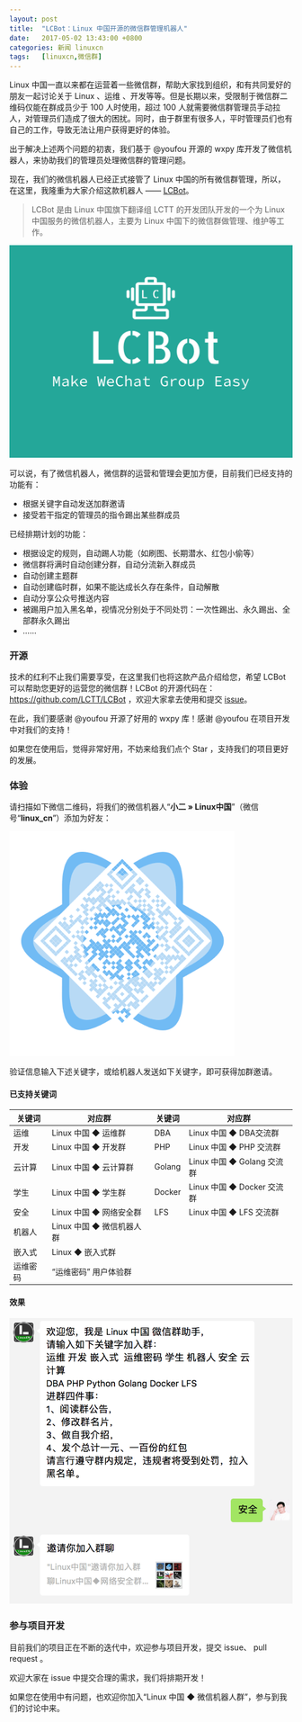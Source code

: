 ```yaml
---
layout: post
title:	"LCBot：Linux 中国开源的微信群管理机器人"
date:	2017-05-02 13:43:00 +0800 
categories:	新闻 linuxcn 
tags:	[linuxcn,微信群]
---
```



Linux 中国一直以来都在运营着一些微信群，帮助大家找到组织，和有共同爱好的朋友一起讨论关于 Linux 、运维 、开发等等。但是长期以来，受限制于微信群二维码仅能在群成员少于 100 人时使用，超过 100 人就需要微信群管理员手动拉人，对管理员们造成了很大的困扰。同时，由于群里有很多人，平时管理员们也有自己的工作，导致无法让用户获得更好的体验。


出于解决上述两个问题的初衷，我们基于 @youfou 开源的 wxpy 库开发了微信机器人，来协助我们的管理员处理微信群的管理问题。


现在，我们的微信机器人已经正式接管了 Linux 中国的所有微信群管理，所以，在这里，我隆重为大家介绍这款机器人 —— [LCBot](https://github.com/LCTT/LCBot)。



> 
> LCBot 是由 Linux 中国旗下翻译组 LCTT 的开发团队开发的一个为 Linux 中国服务的微信机器人，主要为 Linux 中国下的微信群做管理、维护等工作。
> 
> 
> 


![](/Asserts/Images/album/201705/02/132219imyh9wwj1p01452m.png)


可以说，有了微信机器人，微信群的运营和管理会更加方便，目前我们已经支持的功能有：


* 根据关键字自动发送加群邀请
* 接受若干指定的管理员的指令踢出某些群成员


已经排期计划的功能：


* 根据设定的规则，自动踢人功能（如刷图、长期潜水、红包小偷等）
* 微信群将满时自动创建分群，自动分流新入群成员
* 自动创建主题群
* 自动创建临时群，如果不能达成长久存在条件，自动解散
* 自动分享公众号推送内容
* 被踢用户加入黑名单，视情况分别处于不同处罚：一次性踢出、永久踢出、全部群永久踢出
* ……


### 开源


技术的红利不止我们需要享受，在这里我们也将这款产品介绍给您，希望 LCBot 可以帮助您更好的运营您的微信群！LCBot 的开源代码在： <https://github.com/LCTT/LCBot> ，欢迎大家拿去使用和提交 [issue](https://github.com/LCTT/LCBot/issues)。


在此，我们要感谢 @youfou 开源了好用的 wxpy 库！感谢 @youfou 在项目开发中对我们的支持！


如果您在使用后，觉得非常好用，不妨来给我们点个 Star ，支持我们的项目更好的发展。


### 体验


请扫描如下微信二维码，将我们的微信机器人“**小二 » Linux中国**”（微信号“**linux\_cn**”）添加为好友：


![](/Asserts/Images/album/201705/02/140321vnhfennkl8t6h051.png)


验证信息输入下述关键字，或给机器人发送如下关键字，即可获得加群邀请。


#### 已支持关键词




| 关键词 | 对应群 | 关键词 | 对应群 |
| --- | --- | --- | --- |
|  运维 |  Linux 中国 ◆ 运维群 | DBA | Linux 中国 ◆ DBA交流群 |
| 开发 | Linux 中国 ◆ 开发群 | PHP | Linux 中国 ◆ PHP 交流群 |
| 云计算 | Linux 中国 ◆ 云计算群 | Golang | Linux 中国 ◆ Golang 交流群 |
| 学生 | Linux 中国 ◆ 学生群 | Docker | Linux 中国 ◆ Docker 交流群 |
| 安全 | Linux 中国 ◆ 网络安全群  | LFS | Linux 中国 ◆ LFS 交流群 |
| 机器人 | Linux 中国 ◆ 微信机器人群 |  |  |
| 嵌入式 | Linux ◆ 嵌入式群 |  |  |
| 运维密码 | “运维密码” 用户体验群 |  |  |


#### 效果


![和机器人对话](/Asserts/Images/album/201705/02/134345s32368e58v6t6385.png)


### 参与项目开发


目前我们的项目正在不断的迭代中，欢迎参与项目开发，提交 issue、 pull request 。


欢迎大家在 issue 中提交合理的需求，我们将排期开发！


如果您在使用中有问题，也欢迎你加入“Linux 中国 ◆ 微信机器人群”，参与到我们的讨论中来。
